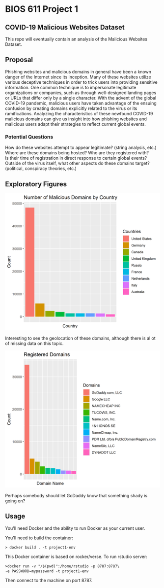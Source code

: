BIOS 611 Project 1
====================

COVID-19 Malicious Websites Dataset
----------------------------------

This repo will eventually contain an analysis of the Malicious Websites Dataset. 

Proposal
--------
Phishing websites and malicious domains in general have been a known danger of the Internet since its inception. Many of these websites utilize various deceptive techniques in order to trick users
into providing sensitive information. One common technique is to impersonate legitimate organizations or companies, such as through well-designed landing pages or URLs that differ only by a single character.
With the advent of the global COVID-19 pandemic, malicious users have taken advantage of the ensuing confusion by creating domains explicitly related to the virus or its ramifications. Analyzing the characteristics
of these newfound COVID-19 malicious domains can give us insight into how phishing websites and malicious users adapt their strategies to reflect current global events.

### Potential Questions

How do these websites attempt to appear legitimate? (string analysis, etc.)  
Where are these domains being hosted? Who are they registered with?  
Is their time of registration in direct response to certain global events?  
Outside of the virus itself, what other aspects do these domains target? (political, conspiracy theories, etc.)

Exploratory Figures
-------------------
![](figures/domains_by_country.png)

Interesting to see the geolocation of these domains, although there is al ot of missing data on this topic.

![](figures/regdomains.png)

Perhaps somebody should let GoDaddy know that something shady is going on?

Usage
-----

You'll need Docker and the ability to run Docker as your current user.

You'll need to build the container:

    > docker build . -t project1-env
	
This Docker container is based on rocker/verse. To run rstudio server:

    >docker run -v "/$(pwd)":/home/rstudio -p 8787:8787\
    -e PASSWORD=mypassword -t project1-env
    
Then connect to the machine on port 8787.